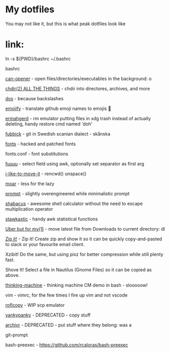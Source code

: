# My dotfiles


You may not like it, but this is what peak dotfiles look like

# link:
ln -s ${PWD}/bashrc ~/.bashrc



bashrc


[can-opener](can-opener/README.md) - open files/directories/executables in the background: o


[chdir(2) ALL THE THINGS](chdir-all-the-things/README.md) - chdir into directores, archives, and more


[dos](dos/README.md) - because backslashes


[emojify](emojify/README.md) - translate github emoji names to emojis :poop:


[ermahgerd](ermahgerd/README.md) - rm emulator putting files in xdg trash instead of actually deleting, handy restore cmd named 'doh'


[fubbick](fubbick/README.md) - git in Swedish scanian dialect - skånska


[fonts](fonts/README.md) - hacked and patched fonts


fonts.conf - font substitutions


[fuuuu](fuuuu/README.md) - select field using awk, optionally set separator as first arg


[i-like-to-move-it](i-like-to-move-it/README.md) - rencwd() unspace()


[moar](moar/README.md) - less for the lazy


[prompt](prompt/README.md) - slightly overengineered while minimalistic prompt


[shabacus](shabacus/README.md) - awesome shell calculator without the need to escape multiplication operator 


[stawkastic](stawkastic/README.md) - handy awk statistical functions


[Uber but for mv(1)](uber-for-mv/README.md) - move latest file from Downloads to current directory: dl


[Zip it!](zipit/README.md) - Zip it! Create zip and show it so it can be quickly copy-and-pasted to slack or your favourite email client.

Xzibit! Do the same, but using pixz for better compression while still plenty fast.

Shove It! Select a file in Nautilus (Gnome Files) so it can be copied as above.

[thinking-machine](thinking-machine/README.md) - thinking machine CM demo in bash - slooooow!


vim - vimrc, for the few times I fire up vim and not vscode


[roflcopy](roflcopy/README.md) - WIP scp emulator


[yankypanky](yanykpanky/README.md) - DEPRECATED - copy stuff

[archivr](archivr/README.md) - DEPRECATED - put stuff where they belong: was a



git-prompt


bash-preexec - https://github.com/rcaloras/bash-preexec
